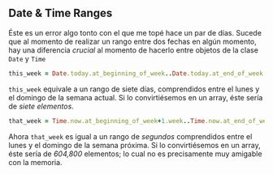 ## Date & Time Ranges

Éste es un error algo tonto con el que me topé hace un par de días. Sucede que al momento de realizar un rango entre dos fechas en algún momento, hay una diferencia *crucial* al momento de hacerlo entre objetos de la clase `Date` y `Time`

```ruby
this_week = Date.today.at_beginning_of_week..Date.today.at_end_of_week
```

`this_week` equivale a un rango de siete días, comprendidos entre el lunes y el domingo de la semana actual. Si lo convirtiésemos en un array, éste sería de *siete elementos*.

```ruby
that_week = Time.now.at_beginning_of_week+1.week..Time.now.at_end_of_week+1.week
```

Ahora `that_week` es igual a un rango de *segundos* comprendidos entre el lunes y el domingo de la semana próxima. Si lo convirtiésemos en un array, éste sería de *604,800* elementos; lo cual no es precisamente muy amigable con la memoria.
